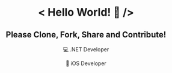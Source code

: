 <h1 align="center">< Hello World! 👋 /></h1>

<h2 align="center"> Please Clone, Fork, Share and Contribute!</h3>

<p align ="center">💻 .NET Developer</p>

<p align ="center">📱 iOS Developer</p>
